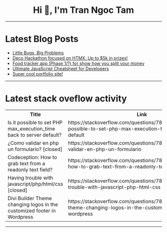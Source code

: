<h1 align="center">Hi 👋, I'm Tran Ngoc Tam</h1>

---

# Latest Blog Posts 
<!-- BLOG-POST-LIST:START -->
- [Little Bugs, Big Problems](https://dev.to/mlr/little-bugs-big-problems-59gg)
- [Deco Hackathon focused on HTMX. Up to $5k in prizes!](https://dev.to/gbrantunes/deco-hackathon-focused-on-htmx-up-to-5k-in-prizes-1g2k)
- [Food tracker app &lpar;Phase 1/?&rpar; for show how you split your money](https://dev.to/caresle/food-tracker-app-phase-1-for-show-how-you-split-your-money-3p8e)
- [Ultimate JavaScript Cheatsheet for Developers](https://dev.to/dk119819/ultimate-javascript-cheatsheet-for-developers-43d3)
- [Super cool portfolio site!](https://dev.to/jgar514/super-cool-portfolio-site-569a)
<!-- BLOG-POST-LIST:END -->

---

# Latest stack oveflow activity
<table>
  <tr><th>Title</th><th>Link</th></tr>
  <!-- STACKOVERFLOW:START --><tr><td>Is it possible to set PHP max_execution_time back to server default?</td><td>https://stackoverflow.com/questions/78635071/is-it-possible-to-set-php-max-execution-time-back-to-server-default</td></tr><tr><td>¿Como validar en php un formulario? [closed]</td><td>https://stackoverflow.com/questions/78634921/como-validar-en-php-un-formulario</td></tr><tr><td>Codeception: How to grab text from a readonly text field?</td><td>https://stackoverflow.com/questions/78634866/codeception-how-to-grab-text-from-a-readonly-text-field</td></tr><tr><td>Having trouble with javascript/php/html/css [closed]</td><td>https://stackoverflow.com/questions/78634830/having-trouble-with-javascript-php-html-css</td></tr><tr><td>Divi Builder Theme changing logos in the customized footer in Wordpress</td><td>https://stackoverflow.com/questions/78634616/divi-builder-theme-changing-logos-in-the-customized-footer-in-wordpress</td></tr><!-- STACKOVERFLOW:END -->
</table>

---


